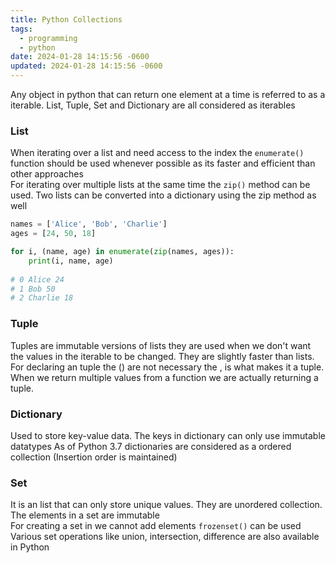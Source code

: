 ```yaml
---
title: Python Collections
tags:
  - programming
  - python
date: 2024-01-28 14:15:56 -0600
updated: 2024-01-28 14:15:56 -0600
---
```


Any object in python that can return one element at a time is referred to as a iterable.  List, Tuple, Set and Dictionary are all considered as iterables

### List

When iterating over a list and need access to the index the `enumerate()` function should be used whenever possible as its faster and efficient than other approaches  
For iterating over multiple lists at the same time the `zip()` method can be used. Two lists can be converted into a dictionary using the zip method as well

````python
names = ['Alice', 'Bob', 'Charlie']
ages = [24, 50, 18]

for i, (name, age) in enumerate(zip(names, ages)):
	print(i, name, age)
	
# 0 Alice 24
# 1 Bob 50
# 2 Charlie 18
````

### Tuple

Tuples are immutable versions of lists they are used when we don't want the values in the iterable to be changed. They are slightly faster than lists.  
For declaring an tuple the () are not necessary the , is what makes it a tuple. When we return multiple values from a function we are actually returning a tuple.

### Dictionary

Used to store key-value data. The keys in dictionary can only use immutable datatypes
As of Python 3.7 dictionaries are considered as a ordered collection (Insertion order is maintained)

### Set

It is an list that can only store unique values. They are unordered collection. The elements in a set are immutable  
For creating a set in we cannot add elements `frozenset()` can be used  
Various set operations like union, intersection, difference are also available in Python

